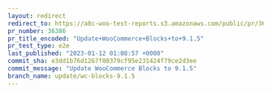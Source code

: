 ```yaml
---
layout: redirect
redirect_to: https://a8c-woo-test-reports.s3.amazonaws.com/public/pr/36386/e2e/index.html
pr_number: 36386
pr_title_encoded: "Update+WooCommerce+Blocks+to+9.1.5"
pr_test_type: e2e
last_published: "2023-01-12 01:08:57 +0000"
commit_sha: e3dd1b76d1267f00379cf95e231424f79ce2d3ee
commit_message: "Update WooCommerce Blocks to 9.1.5"
branch_name: update/wc-blocks-9.1.5
---
```

